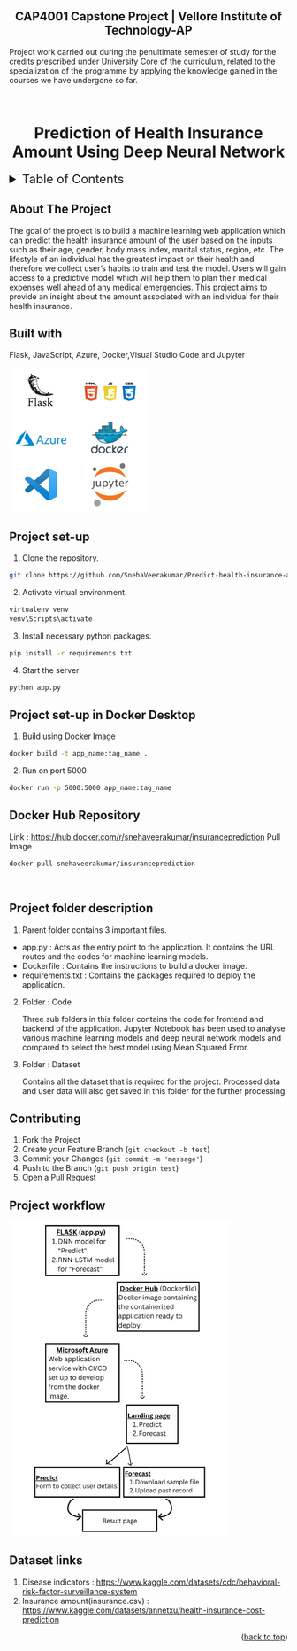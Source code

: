 <a name="readme-top"></a>
<br>
<h2 align="center"> CAP4001 Capstone Project | Vellore Institute of Technology-AP</h2>

<p> Project work carried out during the penultimate semester of study for the credits prescribed under University Core of the curriculum, related to the specialization of the programme by applying the knowledge gained in the courses we have undergone so far. </p>

<br>
<h1 align="center"> Prediction of Health Insurance Amount Using Deep Neural Network </h1> 

<!-- TABLE OF CONTENTS -->
<details>
  <summary style="font-size:22px;">Table of Contents</summary>
  <ol>
    <li>
      <a href="#about-the-project">About The Project</a>
      <ul>
        <li><a href="#built-with">Built With</a></li>
      </ul>
    </li>
    <li>
      <a href="#Contributing">Contributing</a>
    </li>
    <li>
      <a href="#Project-set-up">Project set-up</a>
    </li>
    <li>
      <a href="#links">Dataset links</a>
    </li>
  </ol>
</details>


## About The Project
<p>The goal of the project is to build a machine learning web application which can predict the health insurance amount of the user based on the inputs such as their age, gender, body mass index, marital status, region, etc. The lifestyle of an individual has the greatest impact on their health and therefore we collect user’s habits to train and test the model. Users will gain access to a predictive model which will help them to plan their medical expenses well ahead of any medical emergencies. This project aims to provide an insight about the amount associated with an individual for their health insurance. </p>

## Built with
<p>Flask, JavaScript, Azure, Docker,Visual Studio Code and Jupyter</p>
<img src="Images/Tools.jpeg" alt="Tools and Technologies" width="250"/>
<br>

<!-- Getting started -->
## Project set-up
1. Clone the repository.
  ```sh
  git clone https://github.com/SnehaVeerakumar/Predict-health-insurance-amount.git
   ```
2. Activate virtual environment.
  ```sh
  virtualenv venv
  venv\Scripts\activate
   ```
3. Install necessary python packages.
  ```sh
  pip install -r requirements.txt
   ```
4. Start the server
  ```sh
  python app.py
   ```

## Project set-up in Docker Desktop
1. Build using Docker Image
  ```sh
  docker build -t app_name:tag_name .
   ```
2. Run on port 5000
  ```sh
  docker run -p 5000:5000 app_name:tag_name
   ```

## Docker Hub Repository 
Link : https://hub.docker.com/r/snehaveerakumar/insuranceprediction
Pull Image
  ```sh
  docker pull snehaveerakumar/insuranceprediction
   ```
<br>

## Project folder description
1. Parent folder contains 3 important files.
<ul>
<li> app.py : Acts as the entry point to the application. It contains the URL routes and the codes for machine learning models.
<li> Dockerfile : Contains the instructions to build a docker image.
<li> requirements.txt : Contains the packages required to deploy the application.
</ul>

2. Folder : Code
<ul>Three sub folders in this folder contains the code for frontend and backend of the application. Jupyter Notebook has been used to analyse various machine learning models and deep neural network models and compared to select the best model using Mean Squared Error.</ul>

3. Folder : Dataset
<ul>Contains all the dataset that is required for the project. Processed data and user data will also get saved in this folder for the further processing</ul>

<!-- CONTRIBUTING -->
## Contributing

1. Fork the Project
2. Create your Feature Branch (`git checkout -b test`)
3. Commit your Changes (`git commit -m 'message'`)
4. Push to the Branch (`git push origin test`)
5. Open a Pull Request

## Project workflow
<img src="Images/project_flowchart.png" alt="Project workflow" width="400"/>

## Dataset links
1. Disease indicators : https://www.kaggle.com/datasets/cdc/behavioral-risk-factor-surveillance-system 
2. Insurance amount(insurance.csv) : https://www.kaggle.com/datasets/annetxu/health-insurance-cost-prediction

<p align="right">(<a href="#readme-top">back to top</a>)</p>
